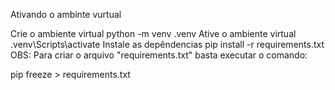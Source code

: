 Ativando o ambinte vurtual

Crie o ambiente virtual
python -m venv .venv
Ative o ambiente virtual
.venv\Scripts\activate
Instale as depêndencias
pip install -r requirements.txt
OBS: Para criar o arquivo "requirements.txt" basta executar o comando:

pip freeze > requirements.txt